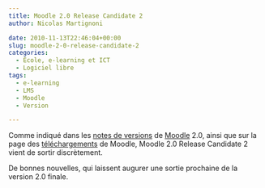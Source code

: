 ```yaml
---
title: Moodle 2.0 Release Candidate 2
author: Nicolas Martignoni

date: 2010-11-13T22:46:04+00:00
slug: moodle-2-0-release-candidate-2
categories:
  - École, e-learning et ICT
  - Logiciel libre
tags:
  - e-learning
  - LMS
  - Moodle
  - Version

---
```

Comme indiqué dans les [notes de versions][2] de [Moodle][3] 2.0, ainsi que sur la page des [téléchargements][4] de Moodle, Moodle 2.0 Release Candidate 2 vient de sortir discrètement.

De bonnes nouvelles, qui laissent augurer une sortie prochaine de la version 2.0 finale.

 [2]: https://docs.moodle.org/dev/Moodle_2.0_release_notes
 [3]: https://moodle.org/
 [4]: https://download.moodle.org/

<!--more-->
